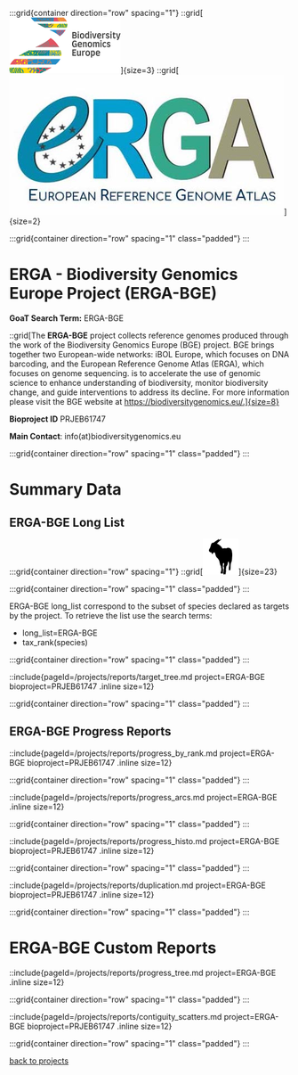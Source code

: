 :::grid{container direction="row" spacing="1"}
::grid[![GoaT](/static/images/biodiversity_genomics.png)]{size=3}
::grid[![GoaT](/static/images/ERGA_logo_rect.jpg)]{size=2}

:::grid{container direction="row" spacing="1" class="padded"}
:::

# ERGA - Biodiversity Genomics Europe Project (ERGA-BGE)

**GoaT Search Term:** ERGA-BGE

::grid[The **ERGA-BGE** project collects reference genomes produced through the work of the Biodiversity Genomics Europe (BGE) project. BGE brings together two European-wide networks: iBOL Europe, which focuses on DNA barcoding, and the European Reference Genome Atlas (ERGA), which focuses on genome sequencing. is to accelerate the use of genomic science to enhance understanding of biodiversity, monitor biodiversity change, and guide interventions to address its decline. For more information please visit the BGE website at https://biodiversitygenomics.eu/.]{size=8}

**Bioproject ID** PRJEB61747

**Main Contact**: info(at)biodiversitygenomics.eu

:::grid{container direction="row" spacing="1" class="padded"}
:::

# Summary Data

## ERGA-BGE Long List

:::grid{container direction="row" spacing="1"}
::grid[![GoaT](/static/images/capra3.png)]{size=23}

:::grid{container direction="row" spacing="1" class="padded"}
:::

ERGA-BGE long_list correspond to the subset of species declared as targets by the project. To retrieve the list use the search terms:

- long_list=ERGA-BGE
- tax_rank(species)

:::grid{container direction="row" spacing="1" class="padded"}
:::

::include{pageId=/projects/reports/target_tree.md project=ERGA-BGE bioproject=PRJEB61747 .inline size=12}

:::grid{container direction="row" spacing="1" class="padded"}
:::

## ERGA-BGE Progress Reports

::include{pageId=/projects/reports/progress_by_rank.md project=ERGA-BGE bioproject=PRJEB61747 .inline size=12}

:::grid{container direction="row" spacing="1" class="padded"}
:::

::include{pageId=/projects/reports/progress_arcs.md project=ERGA-BGE .inline size=12}

:::grid{container direction="row" spacing="1" class="padded"}
:::

::include{pageId=/projects/reports/progress_histo.md project=ERGA-BGE bioproject=PRJEB61747 .inline size=12}

:::grid{container direction="row" spacing="1" class="padded"}
:::

::include{pageId=/projects/reports/duplication.md project=ERGA-BGE bioproject=PRJEB61747 .inline size=12}

:::grid{container direction="row" spacing="1" class="padded"}
:::

# ERGA-BGE Custom Reports

::include{pageId=/projects/reports/progress_tree.md project=ERGA-BGE .inline size=12}

:::grid{container direction="row" spacing="1" class="padded"}
:::

::include{pageId=/projects/reports/contiguity_scatters.md project=ERGA-BGE bioproject=PRJEB61747 .inline size=12}

:::grid{container direction="row" spacing="1" class="padded"}
:::

[back to projects](/projects)
